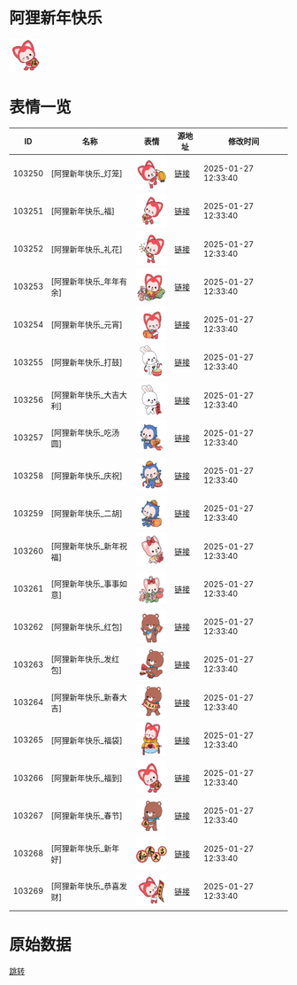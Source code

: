 # 阿狸新年快乐

<img src="./cover.png" height="60" alt="cover" />

# 表情一览

|ID|名称|表情|源地址|修改时间|
|----|----|----|----|----|
|103250|[阿狸新年快乐_灯笼]|<img src="./pic/103250_%5B阿狸新年快乐_灯笼%5D.png" height="60" alt="灯笼"/>|[链接](https://i0.hdslb.com/bfs/garb/700391e0a97666a11f0e4a37b4e1735ea7e18285.png)|2025-01-27 12:33:40|
|103251|[阿狸新年快乐_福]|<img src="./pic/103251_%5B阿狸新年快乐_福%5D.png" height="60" alt="福"/>|[链接](https://i0.hdslb.com/bfs/garb/a9f3f8ee0c4b75b3e2c7c22b1d6a223fe164722b.png)|2025-01-27 12:33:40|
|103252|[阿狸新年快乐_礼花]|<img src="./pic/103252_%5B阿狸新年快乐_礼花%5D.png" height="60" alt="礼花"/>|[链接](https://i0.hdslb.com/bfs/garb/85db9b2cf361ebd6332493a734fa714bd14b3e71.png)|2025-01-27 12:33:40|
|103253|[阿狸新年快乐_年年有余]|<img src="./pic/103253_%5B阿狸新年快乐_年年有余%5D.png" height="60" alt="年年有余"/>|[链接](https://i0.hdslb.com/bfs/garb/71d89818c9857aec102f6b73b7acd5e54eb1f92f.png)|2025-01-27 12:33:40|
|103254|[阿狸新年快乐_元宵]|<img src="./pic/103254_%5B阿狸新年快乐_元宵%5D.png" height="60" alt="元宵"/>|[链接](https://i0.hdslb.com/bfs/garb/2c82f0ee8da7e1a21996cb978400037c3cee5957.png)|2025-01-27 12:33:40|
|103255|[阿狸新年快乐_打鼓]|<img src="./pic/103255_%5B阿狸新年快乐_打鼓%5D.png" height="60" alt="打鼓"/>|[链接](https://i0.hdslb.com/bfs/garb/9f9487d1dfe8bfd36065bd3e5bab21da1c82ec01.png)|2025-01-27 12:33:40|
|103256|[阿狸新年快乐_大吉大利]|<img src="./pic/103256_%5B阿狸新年快乐_大吉大利%5D.png" height="60" alt="大吉大利"/>|[链接](https://i0.hdslb.com/bfs/garb/2d95e0f58644f0532f136c492a7a17bfceb03d3d.png)|2025-01-27 12:33:40|
|103257|[阿狸新年快乐_吃汤圆]|<img src="./pic/103257_%5B阿狸新年快乐_吃汤圆%5D.png" height="60" alt="吃汤圆"/>|[链接](https://i0.hdslb.com/bfs/garb/28e4872b605921f6e2c1ce68fda46aa997d8deeb.png)|2025-01-27 12:33:40|
|103258|[阿狸新年快乐_庆祝]|<img src="./pic/103258_%5B阿狸新年快乐_庆祝%5D.png" height="60" alt="庆祝"/>|[链接](https://i0.hdslb.com/bfs/garb/cc4ca0c94814318607bd23dd01e5becfb96e492a.png)|2025-01-27 12:33:40|
|103259|[阿狸新年快乐_二胡]|<img src="./pic/103259_%5B阿狸新年快乐_二胡%5D.png" height="60" alt="二胡"/>|[链接](https://i0.hdslb.com/bfs/garb/9fa2e44d73fab82d62edf0c795e937b2cbb2e760.png)|2025-01-27 12:33:40|
|103260|[阿狸新年快乐_新年祝福]|<img src="./pic/103260_%5B阿狸新年快乐_新年祝福%5D.png" height="60" alt="新年祝福"/>|[链接](https://i0.hdslb.com/bfs/garb/615891c9582df2465a7973d56ffca59a357712fc.png)|2025-01-27 12:33:40|
|103261|[阿狸新年快乐_事事如意]|<img src="./pic/103261_%5B阿狸新年快乐_事事如意%5D.png" height="60" alt="事事如意"/>|[链接](https://i0.hdslb.com/bfs/garb/680beac4e07032bbe45a2692b673fa2d0d881b8e.png)|2025-01-27 12:33:40|
|103262|[阿狸新年快乐_红包]|<img src="./pic/103262_%5B阿狸新年快乐_红包%5D.png" height="60" alt="红包"/>|[链接](https://i0.hdslb.com/bfs/garb/7210eddefc5549bba187d434323d489650440bcb.png)|2025-01-27 12:33:40|
|103263|[阿狸新年快乐_发红包]|<img src="./pic/103263_%5B阿狸新年快乐_发红包%5D.png" height="60" alt="发红包"/>|[链接](https://i0.hdslb.com/bfs/garb/0704b57438218509e092cd08db8c9676a4fda1c9.png)|2025-01-27 12:33:40|
|103264|[阿狸新年快乐_新春大吉]|<img src="./pic/103264_%5B阿狸新年快乐_新春大吉%5D.png" height="60" alt="新春大吉"/>|[链接](https://i0.hdslb.com/bfs/garb/92ace8c9fc4272e8dada0e59fd1034e209f986c9.png)|2025-01-27 12:33:40|
|103265|[阿狸新年快乐_福袋]|<img src="./pic/103265_%5B阿狸新年快乐_福袋%5D.png" height="60" alt="福袋"/>|[链接](https://i0.hdslb.com/bfs/garb/e6e52cd0e774c21da1e5ff5ca79a3f7668aa15a3.png)|2025-01-27 12:33:40|
|103266|[阿狸新年快乐_福到]|<img src="./pic/103266_%5B阿狸新年快乐_福到%5D.png" height="60" alt="福到"/>|[链接](https://i0.hdslb.com/bfs/garb/30f0c2c248b668378fb251af5e34c6f9929b3988.png)|2025-01-27 12:33:40|
|103267|[阿狸新年快乐_春节]|<img src="./pic/103267_%5B阿狸新年快乐_春节%5D.png" height="60" alt="春节"/>|[链接](https://i0.hdslb.com/bfs/garb/f8363b17a938cac46a6320bd931648a52ec95063.png)|2025-01-27 12:33:40|
|103268|[阿狸新年快乐_新年好]|<img src="./pic/103268_%5B阿狸新年快乐_新年好%5D.png" height="60" alt="新年好"/>|[链接](https://i0.hdslb.com/bfs/garb/ec3fa18cf94bbcad6c7648616b2f1c980f3cf516.png)|2025-01-27 12:33:40|
|103269|[阿狸新年快乐_恭喜发财]|<img src="./pic/103269_%5B阿狸新年快乐_恭喜发财%5D.png" height="60" alt="恭喜发财"/>|[链接](https://i0.hdslb.com/bfs/garb/928d5c9a620781e638fd6118dddbc5e0d4e3ec5a.png)|2025-01-27 12:33:40|

# 原始数据

[跳转](./raw.json)

